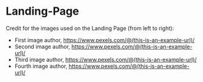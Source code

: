 # Landing-Page

Credit for the images used on the Landing Page (from left to right):

- First image author, https://www.pexels.com/@(this-is-an-example-url)/
- Second image author, https://www.pexels.com/@(this-is-an-example-url)/
- Third image author, https://www.pexels.com/@(this-is-an-example-url)/
- Fourth image author, https://www.pexels.com/@(this-is-an-example-url)/